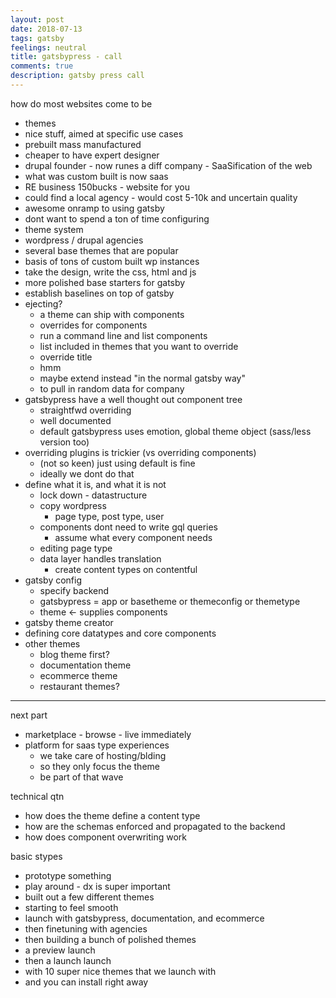 ```yaml
---
layout: post
date: 2018-07-13
tags: gatsby
feelings: neutral
title: gatsbypress - call
comments: true
description: gatsby press call
---
```


how do most websites come to be

- themes
- nice stuff, aimed at specific use cases
- prebuilt mass manufactured
- cheaper to have expert designer
- drupal founder - now runes a diff company - SaaSification of the web
- what was custom built is now saas
- RE business 150bucks - website for you
- could find a local agency - would cost 5-10k and uncertain quality
- awesome onramp to using gatsby
- dont want to spend a ton of time configuring
- theme system
- wordpress / drupal agencies
- several base themes that are popular
- basis of tons of custom built wp instances
- take the design, write the css, html and js
- more polished base starters for gatsby
- establish baselines on top of gatsby
- ejecting?
  - a theme can ship with components
  - overrides for components
  - run a command line and list components
  - list included in themes that you want to override
  - override title
  - hmm
  - maybe extend instead "in the normal gatsby way"
  - to pull in random data for company
- gatsbypress have a well thought out component tree
  - straightfwd overriding
  - well documented
  - default gatsbypress uses emotion, global theme object (sass/less version too)
- overriding plugins is trickier (vs overriding components)
  - (not so keen) just using default is fine
  - ideally we dont do that
- define what it is, and what it is not
  - lock down - datastructure
  - copy wordpress
    - page type, post type, user
  - components dont need to write gql queries
    - assume what every component needs
  - editing page type
  - data layer handles translation
    - create content types on contentful
- gatsby config
  - specify backend
  - gatsbypress  = app or basetheme or themeconfig or themetype
  - theme <- supplies components
- gatsby theme creator
- defining core datatypes and core components
- other themes
  - blog theme first?
  - documentation theme
  - ecommerce theme
  - restaurant themes?

---

next part

- marketplace - browse - live immediately
- platform for saas type experiences
  - we take care of hosting/blding
  - so they only focus the theme
  - be part of that wave

technical qtn

- how does the theme define a content type
- how are the schemas enforced and propagated to the backend
- how does component overwriting work

basic stypes

- prototype something
- play around - dx is super important
- built out a few different themes
- starting to feel smooth
- launch with gatsbypress, documentation, and ecommerce
- then finetuning with agencies
- then building a bunch of polished themes
- a preview launch
- then a launch launch
- with 10 super nice themes that we launch with
- and you can install right away
